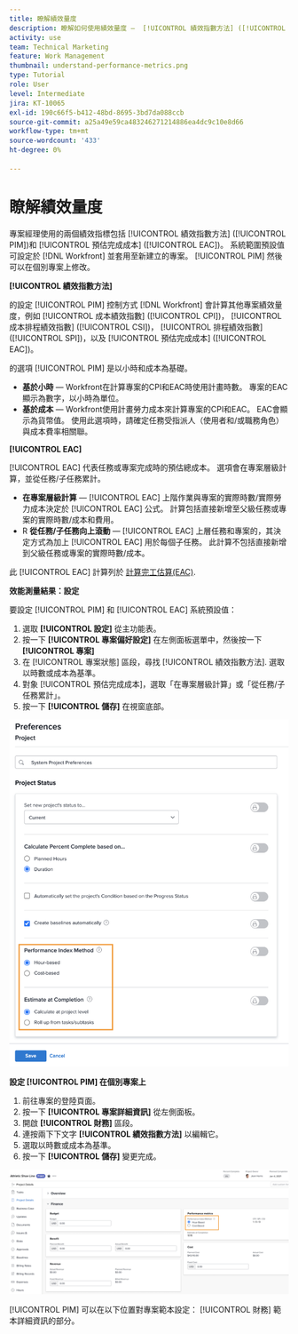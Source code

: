 ```yaml
---
title: 瞭解績效量度
description: 瞭解如何使用績效量度 —  [!UICONTROL 績效指數方法] ([!UICONTROL PIM])和 [!UICONTROL 預估完成成本] ([!UICONTROL EAC])。
activity: use
team: Technical Marketing
feature: Work Management
thumbnail: understand-performance-metrics.png
type: Tutorial
role: User
level: Intermediate
jira: KT-10065
exl-id: 190c66f5-b412-48bd-8695-3bd7da088ccb
source-git-commit: a25a49e59ca483246271214886ea4dc9c10e8d66
workflow-type: tm+mt
source-wordcount: '433'
ht-degree: 0%

---
```


# 瞭解績效量度

專案經理使用的兩個績效指標包括 [!UICONTROL 績效指數方法] ([!UICONTROL PIM])和 [!UICONTROL 預估完成成本] ([!UICONTROL EAC])。 系統範圍預設值可設定於 [!DNL Workfront] 並套用至新建立的專案。 [!UICONTROL PIM] 然後可以在個別專案上修改。

**[!UICONTROL 績效指數方法]**

的設定 [!UICONTROL PIM] 控制方式 [!DNL Workfront] 會計算其他專案績效量度，例如 [!UICONTROL 成本績效指數] ([!UICONTROL CPI])， [!UICONTROL 成本排程績效指數] ([!UICONTROL CSI])， [!UICONTROL 排程績效指數] ([!UICONTROL SPI])，以及 [!UICONTROL 預估完成成本] ([!UICONTROL EAC])。

的選項 [!UICONTROL PIM] 是以小時和成本為基礎。

* **基於小時** — Workfront在計算專案的CPI和EAC時使用計畫時數。 專案的EAC顯示為數字，以小時為單位。
* **基於成本** — Workfront使用計畫勞力成本來計算專案的CPI和EAC。 EAC會顯示為貨幣值。 使用此選項時，請確定任務受指派人（使用者和/或職務角色）與成本費率相關聯。

**[!UICONTROL EAC]**

[!UICONTROL EAC] 代表任務或專案完成時的預估總成本。 選項會在專案層級計算，並從任務/子任務累計。

* **在專案層級計算** — [!UICONTROL EAC] 上階作業與專案的實際時數/實際勞力成本決定於 [!UICONTROL EAC] 公式。 計算包括直接新增至父級任務或專案的實際時數/成本和費用。
* R **從任務/子任務向上滾動** — [!UICONTROL EAC] 上層任務和專案的，其決定方式為加上 [!UICONTROL EAC] 用於每個子任務。 此計算不包括直接新增到父級任務或專案的實際時數/成本。

此 [!UICONTROL EAC] 計算列於 [計算完工估算(EAC)](https://experienceleague.adobe.com/docs/workfront/using/manage-work/projects/project-finances/calculate-eac.html?lang=en).

**效能測量結果：設定**

要設定 [!UICONTROL PIM] 和 [!UICONTROL EAC] 系統預設值：

1. 選取 **[!UICONTROL 設定]** 從主功能表。
1. 按一下 **[!UICONTROL 專案偏好設定]** 在左側面板選單中，然後按一下 **[!UICONTROL 專案]**
1. 在 [!UICONTROL 專案狀態] 區段，尋找 [!UICONTROL 績效指數方法]. 選取以時數或成本為基準。
1. 對象 [!UICONTROL 預估完成成本]，選取「在專案層級計算」或「從任務/子任務累計」。
1. 按一下 **[!UICONTROL 儲存]** 在視窗底部。

![的影像 [!UICONTROL 專案偏好設定] 畫面](assets/setting-up-finances-1.png)

**設定 [!UICONTROL PIM] 在個別專案上**

1. 前往專案的登陸頁面。
1. 按一下 **[!UICONTROL 專案詳細資訊]** 從左側面板。
1. 開啟 **[!UICONTROL 財務]** 區段。
1. 連按兩下下文字 **[!UICONTROL 績效指數方法]** 以編輯它。
1. 選取以時數或成本為基準。
1. 按一下 **[!UICONTROL 儲存]** 變更完成。

![的影像 [!UICONTROL 專案詳細資訊] 畫面](assets/setting-up-finances-2.png)

[!UICONTROL PIM] 可以在以下位置對專案範本設定： [!UICONTROL 財務] 範本詳細資訊的部分。
